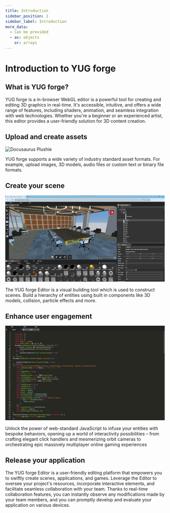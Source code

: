 ```yaml
---
title: Introduction
sidebar_position: 1
sidebar_label: Introduction
more_data:
  - Can be provided
  - as: objects
    or: arrays
---
```

# Introduction to YUG forge

## What is YUG forge?

YUG forge is a in-browser WebGL editor is a powerful tool for creating and editing 3D graphics in real-time. It's accessible, intuitive, and offers a wide range of features, including shaders, animation, and seamless integration with web technologies. Whether you're a beginner or an experienced artist, this editor provides a user-friendly solution for 3D content creation.

## Upload and create assets
![Docusaurus Plushie](/img/docs/uploadAssets.jpg)

YUG forge supports a wide variety of industry standard asset formats. For example, upload images, 3D models, audio files or custom text or binary file formats.

## Create your scene
![Docusaurus Plushie](./createscene.jpg)

The YUG forge Editor is a visual building tool which is used to construct scenes. Build a hierarchy of entities using built in components like 3D models, collision, particle effects and more.

## Enhance user engagement
![Docusaurus Plushie](./Code.jpg)


Unlock the power of web-standard JavaScript to infuse your entities with bespoke behaviors, opening up a world of interactivity possibilities – from crafting elegant click handlers and mesmerizing orbit cameras to orchestrating epic massively multiplayer online gaming experiences

## Release your application

The YUG forge Editor is a user-friendly editing platform that empowers you to swiftly create scenes, applications, and games. Leverage the Editor to oversee your project's resources, incorporate interactive elements, and facilitate seamless collaboration with your team. Thanks to real-time collaboration features, you can instantly observe any modifications made by your team members, and you can promptly develop and evaluate your application on various devices.